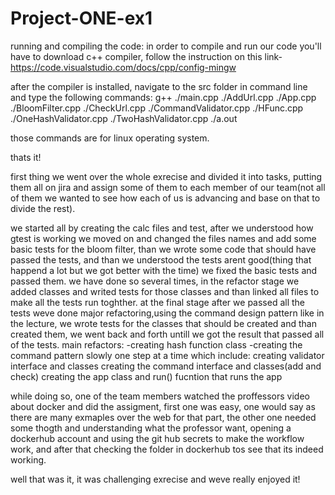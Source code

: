 # Project-ONE-ex1

running and compiling the code:
in order to compile and run our code you'll have to download c++ compiler, follow the instruction on this link-
https://code.visualstudio.com/docs/cpp/config-mingw

after the compiler is installed, navigate to the src folder in command line and type the following commands:
g++ ./main.cpp ./AddUrl.cpp ./App.cpp ./BloomFilter.cpp ./CheckUrl.cpp ./CommandValidator.cpp ./HFunc.cpp ./OneHashValidator.cpp ./TwoHashValidator.cpp
./a.out

those commands are for linux operating system.

thats it!

first thing we went over the whole exrecise and divided it into tasks, putting them all on jira and assign some of them to each member of our team(not all of them we wanted to see how each of us is advancing and base on that to divide the rest).

we started all by creating the calc files and test, after we understood how gtest is working we moved on and changed the files names and add some basic tests for the bloom filter, than we wrote some code that should have passed the tests, and than we understood the tests arent good(thing that happend a lot but we got better with the time) we fixed the basic tests and passed them.
we have done so several times, in the refactor stage we added classes and writed tests for those classes and than linked all files to make all the tests run toghther.
at the final stage after we passed all the tests weve done major refactoring,using the command design pattern like in the lecture, we wrote tests for the classes that should be created and than created them, we went back and forth untill we got the result that passed all of the tests.
main refactors:
-creating hash function class
-creating the command pattern slowly one step at a time which include:
  creating validator interface and classes
  creating the command interface and classes(add and check)
  creating the app class and run() fucntion that runs the app


while doing so, one of the team members watched the proffessors video about docker and did the assigment,
first one was easy, one would say as there are many exmaples over the web for that part, the other one needed some thogth and understanding what the professor want, opening a dockerhub account and using the git hub secrets to make the workflow work, and after that checking the folder in dockerhub tos see that its indeed working.

well that was it, it was challenging exrecise and weve really enjoyed it!
